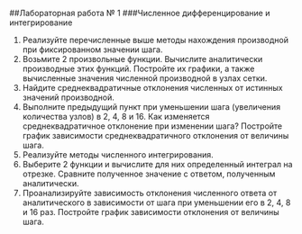 ##Лабораторная работа № 1
###Численное дифференцирование и интегрирование

1. Реализуйте перечисленные выше методы нахождения производной при фиксированном значении шага.
2. Возьмите 2 произвольные функции. Вычислите аналитически производные этих функций. Постройте их графики,
   а также вычисленные значения численной производной в узлах сетки.
4. Найдите среднеквадратичные отклонения численных от истинных значений производной.
5. Выполните предыдущий пункт при уменьшении шага (увеличения количества узлов) в 2, 4, 8 и 16.
   Как изменяется среднеквадратичное отклонение при изменении шага? Постройте график зависимости среднеквадратичного отклонения от величины шага.
7. Реализуйте методы численного интегрирования.
8. Выберите 2 функции и вычислите для них определенный интеграл на отрезке. Сравните полученное значение с ответом, полученным аналитически.
9. Проанализируйте зависимость отклонения численного ответа от аналитического в зависимости от шага при уменьшении его в 2, 4, 8 и 16 раз.
   Постройте график зависимости отклонения от величины шага.

